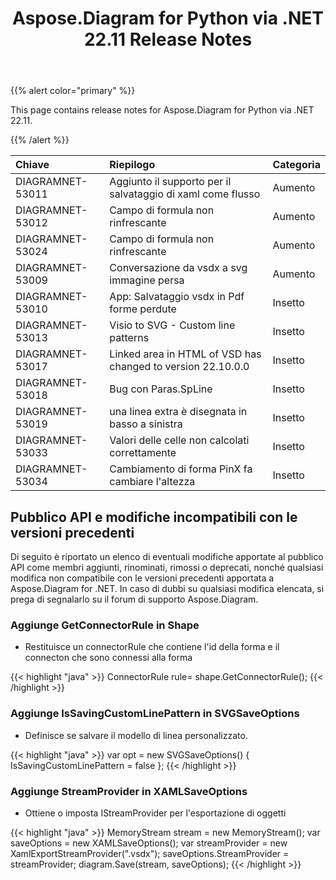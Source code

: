 ﻿---
title: Aspose.Diagram for Python via .NET 22.11 Release Notes
type: docs
weight: 16
url: /it/python-net/aspose-diagram-for-python-via-net-22-11-release-notes/
---
{{% alert color="primary" %}} 

This page contains release notes for Aspose.Diagram for Python via .NET 22.11.

{{% /alert %}} 

|**Chiave**|**Riepilogo**|**Categoria**|
|:- |:- |:- |
|DIAGRAMNET-53011|Aggiunto il supporto per il salvataggio di xaml come flusso|Aumento|
|DIAGRAMNET-53012|Campo di formula non rinfrescante|Aumento|
|DIAGRAMNET-53024|Campo di formula non rinfrescante|Aumento|
|DIAGRAMNET-53009|Conversazione da vsdx a svg immagine persa|Aumento|
|DIAGRAMNET-53010|App: Salvataggio vsdx in Pdf forme perdute|Insetto|
|DIAGRAMNET-53013|Visio to SVG - Custom line patterns|Insetto|
|DIAGRAMNET-53017|Linked area in HTML of VSD has changed to version 22.10.0.0|Insetto|
|DIAGRAMNET-53018|Bug con Paras.SpLine|Insetto|
|DIAGRAMNET-53019|una linea extra è disegnata in basso a sinistra|Insetto|
|DIAGRAMNET-53033|Valori delle celle non calcolati correttamente|Insetto|
|DIAGRAMNET-53034|Cambiamento di forma PinX fa cambiare l'altezza|Insetto|

## **Pubblico API e modifiche incompatibili con le versioni precedenti**
Di seguito è riportato un elenco di eventuali modifiche apportate al pubblico API come membri aggiunti, rinominati, rimossi o deprecati, nonché qualsiasi modifica non compatibile con le versioni precedenti apportata a Aspose.Diagram for .NET. In caso di dubbi su qualsiasi modifica elencata, si prega di segnalarlo su il forum di supporto Aspose.Diagram.

### **Aggiunge GetConnectorRule in Shape**
- Restituisce un connectorRule che contiene l'id della forma e il connecton che sono connessi alla forma

{{< highlight "java" >}}
ConnectorRule rule= shape.GetConnectorRule();
{{< /highlight >}}

### **Aggiunge IsSavingCustomLinePattern in SVGSaveOptions**
- Definisce se salvare il modello di linea personalizzato.

{{< highlight "java" >}}
var opt = new SVGSaveOptions()
{
     IsSavingCustomLinePattern = false
};
{{< /highlight >}}

### **Aggiunge StreamProvider in XAMLSaveOptions**
- Ottiene o imposta IStreamProvider per l'esportazione di oggetti

{{< highlight "java" >}}
MemoryStream stream = new MemoryStream();
var saveOptions = new XAMLSaveOptions();
var streamProvider = new XamlExportStreamProvider(".vsdx");
saveOptions.StreamProvider = streamProvider;
diagram.Save(stream, saveOptions);
{{< /highlight >}}